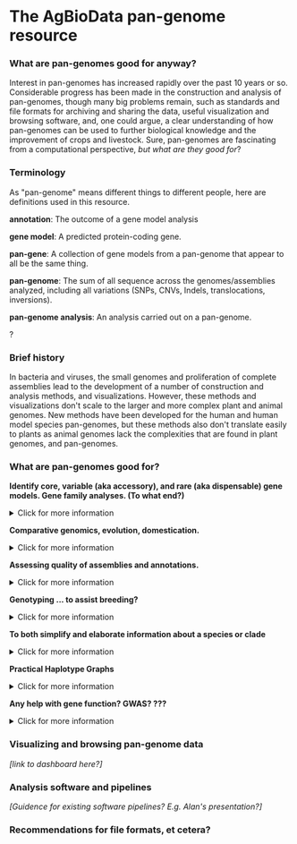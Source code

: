 # The AgBioData pan-genome resource #

### What are pan-genomes good for anyway? ###

Interest in pan-genomes has increased rapidly over the past 10 years or so. Considerable progress has been made in the construction and analysis of pan-genomes, though many big problems remain, such as standards and file formats for archiving and sharing the data, useful visualization and browsing software, and, one could argue, a clear understanding of how pan-genomes can be used to further biological knowledge and the improvement of crops and livestock. Sure, pan-genomes are fascinating from a computational perspective, *but what are they good for*?

### Terminology ###
As "pan-genome" means different things to different people, here are definitions used in this resource.

  **annotation**: The outcome of a gene model analysis
  
  **gene model**: A predicted protein-coding gene.

  **pan-gene**: A collection of gene models from a pan-genome that appear to all be the same thing.

  **pan-genome**: The sum of all sequence across the genomes/assemblies analyzed, including all variations (SNPs, CNVs, Indels, translocations, inversions).
  
  **pan-genome analysis**: An analysis carried out on a pan-genome.
      
  ?

### Brief history ###
In bacteria and viruses, the small genomes and proliferation of complete assemblies lead to the development of a number of construction and analysis methods, and visualizations. However, these methods and visualizations don't scale to the larger and more complex plant and animal genomes. New methods have been developed for the human and human model species pan-genomes, but these methods also don't translate easily to plants as animal genomes lack the complexities that are found in plant genomes, and pan-genomes.


### What are pan-genomes good for? ###
  **Identify core, variable (aka accessory), and rare (aka dispensable) gene models. Gene family analyses. (To what end?)**
  <details>
    <summary>Click for more information</summary>
    *[More information goes here.]*
  </details>
  
  **Comparative genomics, evolution, domestication.**
   <details>
    <summary>Click for more information</summary>
    *[More information goes here.]*
  </details>
 
  **Assessing quality of assemblies and annotations.**
   <details>
    <summary>Click for more information</summary>
    *[More information goes here.]*
  </details>
 
  **Genotyping ... to assist breeding?**
   <details>
    <summary>Click for more information</summary>
    *[More information goes here.]*
  </details>
 
  **To both simplify and elaborate information about a species or clade**
   <details>
    <summary>Click for more information</summary>
    *[More information goes here.]*
  </details>
 
  **Practical Haplotype Graphs**
   <details>
    <summary>Click for more information</summary>
    *[More information goes here.]*
  </details>
 
  **Any help with gene function? GWAS? ???**
  <details>
    <summary>Click for more information</summary>
    *[More information goes here.]*
  </details>
  
### Visualizing and browsing pan-genome data ###

*[link to dashboard here?]*

### Analysis software and pipelines ###

*[Guidence for existing software pipelines? E.g. Alan's presentation?]*

### Recommendations for file formats, et cetera? ###
